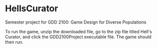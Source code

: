 # HellsCurator
Semester project for GDD 2100: Game Design for Diverse Populations

To run the game, unzip the downloaded file, go to the zip file titled
Hell's Curator, and click the GDD2100Project executable file. The game
should then run.

